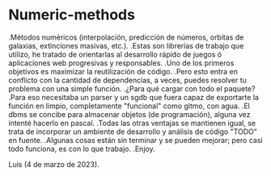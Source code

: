 # Numeric-methods
.Métodos numéricos (interpolación, predicción de números, orbitas de galaxias, extinciones masivas, etc.).
.Estas son librerías de trabajo que utilizo, he tratado de orientarlas al desarrollo rápido de juegos ó aplicaciones web progresivas y responsables.
.Uno de los primeros objetivos es maximizar la reutilización de código.
.Pero esto entra en conflicto con la cantidad de dependencias, a veces, puedes resolver tu problema con una simple función.
.¿Para qué cargar con todo el paquete?
.Para eso necesitaba un parser y un sgdb que fuera capaz de exportarte la función en limpio, completamente "funcional" como gitmo, con agua.
.El dbms se concibe para almacenar objetos (de programación), alguna vez intenté hacerlo en pascal.
.Todas las otras ventajas se mantienen igual, se trata de incorporar un ambiente de desarrollo y análisis de código "TODO" en fuente.
.Algunas cosas están sin terminar y se pueden mejorar; pero casi todo funciona, es con lo que trabajo.
.Enjoy.

Luis (4 de marzo de 2023).


